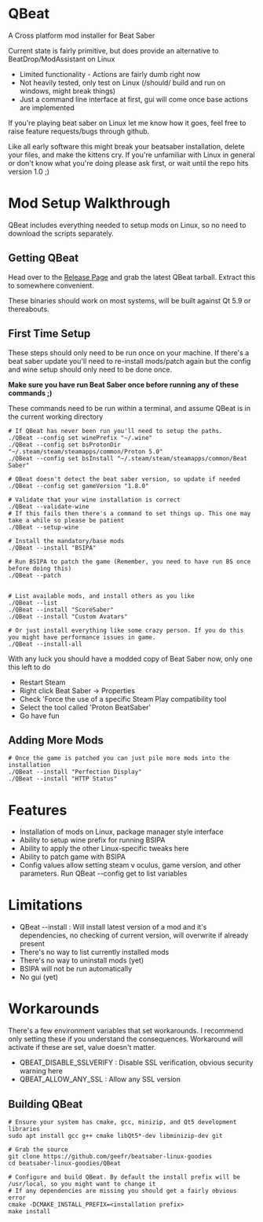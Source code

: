# QBeat
A Cross platform mod installer for Beat Saber

Current state is fairly primitive, but does provide an alternative to BeatDrop/ModAssistant on Linux
- Limited functionality - Actions are fairly dumb right now
- Not heavily tested, only test on Linux (/should/ build and run on windows, might break things)
- Just a command line interface at first, gui will come once base actions are implemented


If you're playing beat saber on Linux let me know how it goes, feel free to raise feature requests/bugs through github.

Like all early software this might break your beatsaber installation, delete your files, and make the kittens cry.
If you're unfamiliar with Linux in general or don't know what you're doing please ask first, or wait until the repo hits version 1.0 ;)


# Mod Setup Walkthrough
QBeat includes everything needed to setup mods on Linux, so no need to download the scripts separately. 

## Getting QBeat
Head over to the [Release Page](https://github.com/geefr/beatsaber-linux-goodies/releases)  and grab the latest QBeat tarball. Extract this to somewhere convenient.

These binaries should work on most systems, will be built against Qt 5.9 or thereabouts.

## First Time Setup
These steps should only need to be run once on your machine.
If there's a beat saber update you'll need to re-install mods/patch again but the config and wine setup should only need to be done once.

**Make sure you have run Beat Saber once before running any of these commands ;)**

These commands need to be run within a terminal, and assume QBeat is in the current working directory

```
# If QBeat has never been run you'll need to setup the paths.
./QBeat --config set winePrefix "~/.wine"
./QBeat --config set bsProtonDir "~/.steam/steam/steamapps/common/Proton 5.0"
./QBeat --config set bsInstall "~/.steam/steam/steamapps/common/Beat Saber"

# QBeat doesn't detect the beat saber version, so update if needed
./QBeat --config set gameVersion "1.8.0"

# Validate that your wine installation is correct
./QBeat --validate-wine
# If this fails then there's a command to set things up. This one may take a while so please be patient
./QBeat --setup-wine

# Install the mandatory/base mods
./QBeat --install "BSIPA"

# Run BSIPA to patch the game (Remember, you need to have run BS once before doing this)
./QBeat --patch


# List available mods, and install others as you like
./QBeat --list
./QBeat --install "ScoreSaber"
./QBeat --install "Custom Avatars"

# Or just install everything like some crazy person. If you do this you might have performance issues in game.
./QBeat --install-all

```

With any luck you should have a modded copy of Beat Saber now, only one this left to do
- Restart Steam
- Right click Beat Saber -> Properties
- Check 'Force the use of a specific Steam Play compatibility tool
- Select the tool called 'Proton BeatSaber'
- Go have fun

## Adding More Mods
```
# Once the game is patched you can just pile more mods into the installation
./QBeat --install "Perfection Display"
./QBeat --install "HTTP Status"
```

# Features
- Installation of mods on Linux, package manager style interface
- Ability to setup wine prefix for running BSIPA
- Ability to apply the other Linux-specific tweaks here
- Ability to patch game with BSIPA
- Config values allow setting steam v oculus, game version, and other parameters. Run QBeat --config get to list variables

# Limitations
- QBeat --install : Will install latest version of a mod and it's dependencies, no checking of current version, will overwrite if already present
- There's no way to list currently installed mods
- There's no way to uninstall mods (yet)
- BSIPA will not be run automatically
- No gui (yet)

# Workarounds
There's a few environment variables that set workarounds. I recommend only setting these if you understand the consequences.
Workaround will activate if these are set, value doesn't matter.
- QBEAT_DISABLE_SSLVERIFY : Disable SSL verification, obvious security warning here
- QBEAT_ALLOW_ANY_SSL : Allow any SSL version

## Building QBeat

```
# Ensure your system has cmake, gcc, minizip, and Qt5 development libraries
sudo apt install gcc g++ cmake libQt5*-dev libminizip-dev git

# Grab the source
git clone https://github.com/geefr/beatsaber-linux-goodies
cd beatsaber-linux-goodies/QBeat

# Configure and build QBeat. By default the install prefix will be /usr/local, so you might want to change it
# If any dependencies are missing you should get a fairly obvious error
cmake -DCMAKE_INSTALL_PREFIX=<installation prefix>
make install
```
